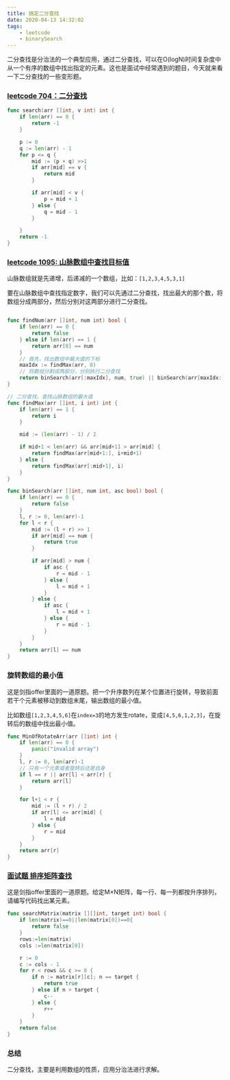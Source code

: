 ```yaml
---
title: 搞定二分查找
date: 2020-04-13 14:32:02
tags:
	- leetcode
	- binarySearch
---
```


二分查找是分治法的一个典型应用，通过二分查找，可以在O(logN)时间复杂度中从一个有序的数组中找出指定的元素。这也是面试中经常遇到的题目，今天就来看一下二分查找的一些变形题。

### [leetcode 704：二分查找](https://leetcode-cn.com/problems/binary-search/)
```go
func search(arr []int, v int) int {
	if len(arr) == 0 {
		return -1
	}

	p := 0
	q := len(arr) - 1
	for p <= q {
		mid := (p + q) >>1
		if arr[mid] == v {
			return mid
		}

		if arr[mid] < v {
			p = mid + 1
		} else {
			q = mid - 1
		}

	}
	return -1
}
```
### [leetcode 1095: 山脉数组中查找目标值](https://leetcode-cn.com/problems/find-in-mountain-array/)
山脉数组就是先递增，后递减的一个数组，比如：`[1,2,3,4,5,3,1]`

要在山脉数组中查找指定数字，我们可以先通过二分查找，找出最大的那个数，将数组分成两部分，然后分别对这两部分进行二分查找。
```go

func findNum(arr []int, num int) bool {
	if len(arr) == 0 {
		return false
	} else if len(arr) == 1 {
		return arr[0] == num
    }
    // 首先，找出数组中最大值的下标
    maxIdx := findMax(arr, 0)
    // 将数组分割成两部分，分别执行二分查找
	return binSearch(arr[:maxIdx], num, true) || binSearch(arr[maxIdx:], num, false)
}

// 二分查找，查找山脉数组的最大值
func findMax(arr []int, i int) int {
	if len(arr) == 1 {
		return i
	}

	mid := (len(arr) - 1) / 2

	if mid+1 < len(arr) && arr[mid+1] > arr[mid] {
		return findMax(arr[mid+1:], i+mid+1)
	} else {
		return findMax(arr[:mid+1], i)
	}
}

func binSearch(arr []int, num int, asc bool) bool {
	if len(arr) == 0 {
		return false
	}
	l, r := 0, len(arr)-1
	for l < r {
		mid := (l + r) >> 1
		if arr[mid] == num {
			return true
		}

		if arr[mid] > num {
			if asc {
				r = mid - 1
			} else {
				l = mid + 1
			}
		} else {
			if asc {
				l = mid + 1
			} else {
				r = mid - 1
			}
		}
	}
	return arr[l] == num
}
```

### 旋转数组的最小值
这是剑指offer里面的一道原题。把一个升序数列在某个位置进行旋转，导致前面若干个元素被移动到数组末尾，输出数组的最小值。

比如数组`[1,2,3,4,5,6]`在`index=3`的地方发生rotate，变成`[4,5,6,1,2,3]`，在旋转后的数组中找出最小值。

```go
func MinOfRotateArr(arr []int) int {
	if len(arr) == 0 {
		panic("invalid array")
	}
    l, r := 0, len(arr)-1
    // 只有一个元素或者旋转后还是自身
	if l == r || arr[l] < arr[r] {
		return arr[l]
	}

	for l+1 < r {
		mid := (l + r) / 2
		if arr[l] <= arr[mid] {
			l = mid
		} else {
			r = mid
		}
	}
	return arr[r]
}
```

### [面试题 排序矩阵查找](https://leetcode-cn.com/problems/sorted-matrix-search-lcci/)
这是剑指offer里面的一道原题。给定M×N矩阵，每一行、每一列都按升序排列，请编写代码找出某元素。
```go
func searchMatrix(matrix [][]int, target int) bool {
    if len(matrix)==0||len(matrix[0])==0{
        return false 
    }
    rows:=len(matrix)
    cols :=len(matrix[0])

    r := 0
	c := cols - 1
	for r < rows && c >= 0 {
		if n := matrix[r][c]; n == target {
			return true
		} else if n > target {
			c--
		} else {
			r++
		}
	}
	return false
}
```


### 总结
二分查找，主要是利用数组的性质，应用分治法进行求解。